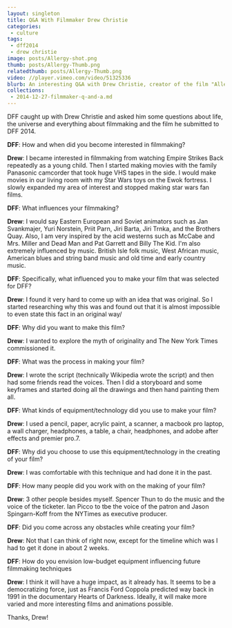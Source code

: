 ```yaml
---
layout: singleton
title: Q&A With Filmmaker Drew Christie
categories:
 - culture
tags:
 - dff2014
 - drew christie
image: posts/Allergy-shot.png
thumb: posts/Allergy-Thumb.png
relatedthumb: posts/Allergy-Thumb.png
video: //player.vimeo.com/video/51325336
blurb: An interesting Q&A with Drew Christie, creator of the film "Allergy to Originality".
collections:
 - 2014-12-27-filmmaker-q-and-a.md
---
```



DFF caught up with Drew Christie and asked him some questions about life, the universe and everything about filmmaking and the film he submitted to DFF 2014.

**DFF**: How and when did you become interested in filmmaking?

**Drew**: I became interested in filmmaking from watching Empire Strikes Back repeatedly as a young child. Then I started making movies with the family Panasonic camcorder that took huge VHS tapes in the side. I would make movies in our living room with my Star Wars toys on the Ewok fortress. I slowly expanded my area of interest and stopped making star wars fan films.

**DFF**: What influences your filmmaking?


**Drew**: I would say Eastern European and Soviet animators such as Jan Svankmajer, Yuri Norstein, Priit Parn, Jiri Barta, Jiri Trnka, and the Brothers Quay. Also, I am very inspired by the acid westerns such as McCabe and Mrs. Miller and Dead Man and Pat Garrett and Billy The Kid. I'm also extremely influenced by music. British Isle folk music, West African music, American blues and string band music and old time and early country music.

**DFF**: Specifically, what influenced you to make your film that was selected for DFF?


**Drew**: I found it very hard to come up with an idea that was original. So I started researching why this was and found out that it is almost impossible to even state this fact in an original way/

**DFF**: Why did you want to make this film?


**Drew**: I wanted to explore the myth of originality and The New York Times commissioned it.

**DFF**: What was the process in making your film?


**Drew**: I wrote the script (technically Wikipedia wrote the script) and then had some friends read the voices. Then I did a storyboard and some keyframes and started doing all the drawings and then hand painting them all.

**DFF**: What kinds of equipment/technology did you use to make your film?


**Drew**: I used  a pencil, paper, acrylic paint, a scanner, a macbook pro laptop, a wall charger, headphones, a table, a chair, headphones, and adobe after effects and premier pro.7.

**DFF**: Why did you choose to use this equipment/technology in the creating of your film?


**Drew**: I was comfortable with this technique and had done it in the past.

**DFF**: How many people did you work with on the making of your film?


**Drew**: 3 other people besides myself. Spencer Thun to do the music and the voice of the ticketer. Ian Picco to tbe the voice of the patron and Jason Spingarn-Koff from the NYTimes as executive producer.

**DFF**: Did you come across any obstacles while creating your film?


**Drew**: Not that I can think of right now, except for the timeline which was I had to get it done in about 2 weeks.

**DFF**: How do you envision low-budget equipment influencing future filmmaking techniques


**Drew**: I think it will have a huge impact, as it already has. It seems to be a democratizing force, just as Francis Ford Coppola predicted way back in 1991 in the documentary Hearts of Darkness. Ideally, it will make more varied and more interesting films and animations possible.

Thanks, Drew!
